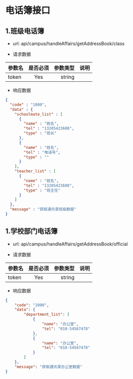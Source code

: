 # 电话簿接口

## 1.班级电话簿   
-  url: api/campus/handleAffairs/getAddressBook/class

-  请求数据

| 参数名   | 是否必须     | 参数类型 | 说明   |
| -------- | :----------: | -----:   | -----: |
| token     | Yes          | string   |        |

- 响应数据
``` json
{
  "code" : "1000",
  "data" : {
    "schoolmate_list" : [
      {
        "name" : "姓名",
        "tel" : "13205423608",
        "type" : "班长"
      },
      {
        "name" : "姓名",
        "tel" : "电话号",
        "type" : ""
      }
    ],
    "teacher_list" : [
      {
        "name" : "姓名",
        "tel" : "13205423608",
        "type" : "班主任"
      }
    ]
  },
  "message" : "获取通讯录班级数据"
}
```


## 1.学校部门电话簿   
-  url: api/campus/handleAffairs/getAddressBook/official

-  请求数据

| 参数名   | 是否必须       | 参数类型 | 说明      |
| -------- | :----------: | -----:   | -----: |
| token     | Yes          | string   |        |

- 响应数据
``` json
{
    "code": "1000",
    "data": {
        "department_list": [
            {
                "name": "办公室",
                "tel": "010-54567478"
            },
            {
                "name": "办公室",
                "tel": "010-54567478"
            }
        ]
    },
    "message": "获取通讯录办公室数据"
}
```